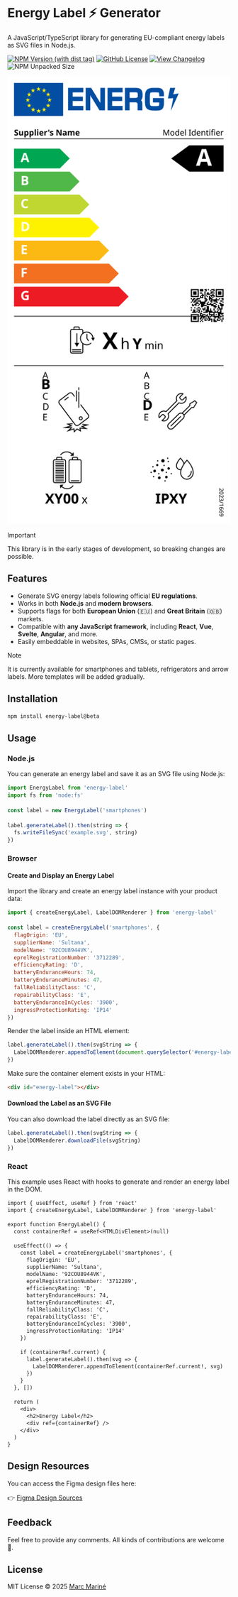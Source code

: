 # Energy Label ⚡ Generator

A JavaScript/TypeScript library for generating EU-compliant energy labels as SVG files in Node.js.

[![NPM Version (with dist tag)](https://img.shields.io/npm/v/energy-label/beta)](https://www.npmjs.com/package/energy-label/v/beta)
[![GitHub License](https://img.shields.io/github/license/marcmarine/energy-label)](LICENSE)
[![View Changelog](https://img.shields.io/badge/view-CHANGELOG.md-white.svg)](https://github.com/marcmarine/energy-label/releases)
![NPM Unpacked Size](https://img.shields.io/npm/unpacked-size/energy-label/beta)

![Energy label example of wine refrigerator](https://raw.githubusercontent.com/marcmarine/energy-label/refs/heads/main/example.svg)

> [!IMPORTANT]
> This library is in the early stages of development, so breaking changes are possible.

## Features

- Generate SVG energy labels following official **EU regulations**.
- Works in both **Node.js** and **modern browsers**.
- Supports flags for both **European Union** (🇪🇺) and **Great Britain** (🇬🇧) markets.
- Compatible with **any JavaScript framework**, including **React**, **Vue**, **Svelte**, **Angular**, and more.
- Easily embeddable in websites, SPAs, CMSs, or static pages.

> [!NOTE]
> It is currently available for smartphones and tablets, refrigerators and arrow labels. More templates will be added gradually.

## Installation

```bash
npm install energy-label@beta
```

## Usage

### Node.js

You can generate an energy label and save it as an SVG file using Node.js:

```js
import EnergyLabel from 'energy-label'
import fs from 'node:fs'

const label = new EnergyLabel('smartphones')

label.generateLabel().then(string => {
  fs.writeFileSync('example.svg', string)
})
```

### Browser

#### Create and Display an Energy Label

Import the library and create an energy label instance with your product data:

```js
import { createEnergyLabel, LabelDOMRenderer } from 'energy-label'

const label = createEnergyLabel('smartphones', {
  flagOrigin: 'EU',
  supplierName: 'Sultana',
  modelName: '92COU8944VK',
  eprelRegistrationNumber: '3712289',
  efficiencyRating: 'D',
  batteryEnduranceHours: 74,
  batteryEnduranceMinutes: 47,
  fallReliabilityClass: 'C',
  repairabilityClass: 'E',
  batteryEnduranceInCycles: '3900',
  ingressProtectionRating: 'IP14'
})
```

Render the label inside an HTML element:

```js
label.generateLabel().then(svgString => {
  LabelDOMRenderer.appendToElement(document.querySelector('#energy-label'), svgString)
})
```

Make sure the container element exists in your HTML:

```html
<div id="energy-label"></div>
```

#### Download the Label as an SVG File

You can also download the label directly as an SVG file:

```js
label.generateLabel().then(svgString => {
  LabelDOMRenderer.downloadFile(svgString)
})
```

### React

This example uses React with hooks to generate and render an energy label in the DOM.

```tsx
import { useEffect, useRef } from 'react'
import { createEnergyLabel, LabelDOMRenderer } from 'energy-label'

export function EnergyLabel() {
  const containerRef = useRef<HTMLDivElement>(null)

  useEffect(() => {
    const label = createEnergyLabel('smartphones', {
      flagOrigin: 'EU',
      supplierName: 'Sultana',
      modelName: '92COU8944VK',
      eprelRegistrationNumber: '3712289',
      efficiencyRating: 'D',
      batteryEnduranceHours: 74,
      batteryEnduranceMinutes: 47,
      fallReliabilityClass: 'C',
      repairabilityClass: 'E',
      batteryEnduranceInCycles: '3900',
      ingressProtectionRating: 'IP14'
    })

    if (containerRef.current) {
      label.generateLabel().then(svg => {
        LabelDOMRenderer.appendToElement(containerRef.current!, svg)
      })
    }
  }, [])

  return (
    <div>
      <h2>Energy Label</h2>
      <div ref={containerRef} />
    </div>
  )
}
```

## Design Resources

You can access the Figma design files here:

👉 [Figma Design Sources](https://www.figma.com/community/file/1487367561346990079)

## Feedback

Feel free to provide any comments. All kinds of contributions are welcome 🚀.

## License

MIT License © 2025 [Marc Mariné](https://github.com/marcmarine)

